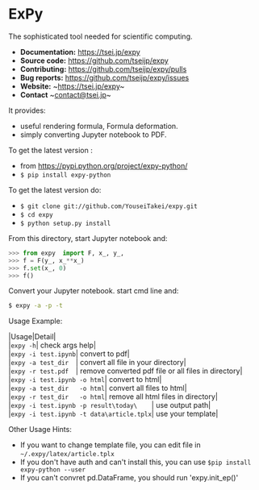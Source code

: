 
# ExPy


The sophisticated tool needed for scientific computing.

- **Documentation:** https://tsei.jp/expy
- **Source code:** https://github.com/tseijp/expy
- **Contributing:** https://github.com/tseijp/expy/pulls
- **Bug reports:** https://github.com/tseijp/expy/issues
- **Website:** ~https://tsei.jp/expy~
- **Contact** ~contact@tsei.jp~

It provides:

 - useful rendering formula, Formula deformation.
 - simply converting Jupyter notebook to PDF.

To get the latest version :

- from https://pypi.python.org/project/expy-python/
- `$ pip install expy-python`

To get the latest version do:

- `$ git clone git://github.com/YouseiTakei/expy.git`
- `$ cd expy`
- `$ python setup.py install`

From this directory, start Jupyter notebook and:
```python
>>> from expy  import F, x_, y_,
>>> f = F(y_, x_**x_)
>>> f.set(x_, 0)
>>> f()
```

Convert your Jupyter notebook. start cmd line and:
```cmd
$ expy -a -p -t
```

Usage Example:

|Usage|Detail|  
|`expy -h`| check args help|  
|`expy -i test.ipynb`| convert to pdf|  
|`expy -a test_dir  `| convert all file in your directory|  
|`expy -r test.pdf  `| remove converted pdf file or all files in directory|  
|`expy -i test.ipynb -o html`| convert to html|  
|`expy -a test_dir   -o html`| convert all files to html|  
|`expy -r test_dir   -o html`| remove all html files in directory|  
|`expy -i test.ipynb -p result\today\    `| use output path|  
|`expy -i test.ipynb -t data\article.tplx`| use your template|  

Other Usage Hints:
- If you want to change template file, you can edit file in `~/.expy/latex/article.tplx`
- If you don't have auth and can't install this, you can use `$pip install expy-python --user`
- If you can't convret pd.DataFrame, you should run 'expy.init_ep()'
